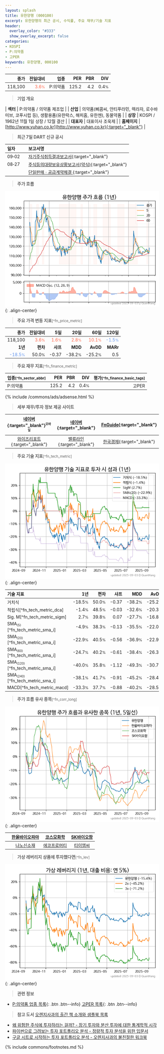 ```yaml
---
layout: splash
title: 유한양행 (000100)
excerpt: 유한양행의 최근 공시, 수익률, 주요 재무/기술 지표
header:
  overlay_color: "#333"
  show_overlay_excerpt: false
categories:
- KOSPI
- P:의약품
- 고PER
keywords: 유한양행, 000100
---
```


| **종가** | **전일대비** | **업종** | **PER** | **PBR** | **DIV** |
| -------: | -----------: | -------: | ------: | ------: | ------: |
| 118,100 | <span style="color: tomato">3.6<small>%</small></span> | P:의약품 | 125.2 | 4.2 | 0.4<small>%</small> |

<!-- more -->


> **기업 개요**<a id="company"></a>

| <span style="white-space:nowrap;">**섹터**</span> | P:의약품 / 의약품 제조업 |
| <span style="white-space:nowrap;">**산업**</span> | 의약품(삐콤씨, 안티푸라민, 렉라자, 로수바미브, 코푸시럽 등), 생활용품(유한락스, 해피홈, 유한젠), 동물약품 |
| <span style="white-space:nowrap;">**상장**</span> | KOSPI / 1962년 11월 1일 상장 / 12월 결산 |
| <span style="white-space:nowrap;">**대표자**</span> | 대표이사 조욱제 |
| <span style="white-space:nowrap;">**홈페이지**</span> | [http://www.yuhan.co.kr](http://www.yuhan.co.kr){:target="_blank"} |


> **최근 7일 DART 신규 공시**<a id="dart"></a>

| **일자** |      | **보고서명** |
| :------- | :--- | :----------- |
| 09&#x2011;02 | | [자기주식취득결과보고서](https://dart.fss.or.kr/dsaf001/main.do?rcpNo=20250902000014){:target="_blank"} |
| 08&#x2011;27 | | [주식등의대량보유상황보고서(약식)](https://dart.fss.or.kr/dsaf001/main.do?rcpNo=20250827000400){:target="_blank"} |
|  | | [단일판매ㆍ공급계약체결              ](https://dart.fss.or.kr/dsaf001/main.do?rcpNo=20250827800028){:target="_blank"} |


> **주가 흐름**<a id="price"></a>

![000100](/stock/images/000100.png){: .align-center}


> **주요 가격 변동 지표**<small>[^fn_price_metric]</small>

| **종가** | **전일대비** | **5일** | **20일** | **60일** | **120일** |
| -------: | -----------: | ------: | -------: | -------: | --------: |
| 118,100 | <span style="color: tomato">3.6<small>%</small></span> | <span style="color: tomato">1.6<small>%</small></span> | <span style="color: tomato">2.8<small>%</small></span> | <span style="color: tomato">10.1<small>%</small></span> | <span style="color: cornflowerblue">-1.5<small>%</small></span> |
| **1년** | **편차** | **샤프** | **MDD** | **AvDD** | **MARr** |
| <span style="color: cornflowerblue">-18.5<small>%</small></span> | 50.0<small>%</small> | -0.37 | -38.2<small>%</small> | -25.2<small>%</small> | 0.5 |


> **주요 재무 지표**<small>[^fn_finance_metric]</small>

| **업종**<small>[^fn_sector_abbr]</small> | **PER** | **PBR** | **DIV** | **평가**<small>[^fn_finance_basic_tags]</small> |
| :--------------------------------------- | ------: | ------: | ------: | ----------------------------------------------: |
| P:의약품 | 125.2 | 4.2 | 0.4<small>%</small> | 고PER |



{% include /commons/ads/adsense.html %}

> **세부 재무/투자 정보 제공 사이트**

| [네이버](https://m.stock.naver.com/domestic/stock/000100/finance/summary){:target="_blank"}<sup><small>모바일</small></sup> | [네이버](https://finance.naver.com/item/coinfo.naver?code=000100){:target="_blank"} | [FnGuide](https://comp.fnguide.com/SVO2/ASP/SVD_Invest.asp?gicode=A000100&MenuYn=Y){:target="_blank"} |
| :---: | :---: | :---: |
| [와이즈리포트](https://comp.wisereport.co.kr/company/c1040001.aspx?cmp_cd=000100){:target="_blank"} | [밸류라인](https://www.valueline.co.kr/finance/summary/000100){:target="_blank"} | [한국경제](https://markets.hankyung.com/stock/000100/financial-summary){:target="_blank"} |


> **주요 기술 지표**<small>[^fn_tech_metric]</small>


![000100](/stock/images/000100_tech.png){: .align-center}

| **기술 지표** | **1년** | **편차** | **샤프** | **MDD** | **AvDD** |
| :------------ | ------: | -----------: | -------: | ------: | -------: |
| 거치식 | -18.5<small>%</small> | 50.0<small>%</small> | -0.37 | -38.2<small>%</small> | -25.2<small>%</small> |
| 적립식[^fn_tech_metric_dca] | -1.4<small>%</small> | 48.5<small>%</small> | -0.03 | -32.6<small>%</small> | -20.3<small>%</small> |
| Sig. M[^fn_tech_metric_sigm] | 2.7<small>%</small> | 39.8<small>%</small> | 0.07 | -27.7<small>%</small> | -16.8<small>%</small> |
| SMA<small><sub>(5)</sub></small>[^fn_tech_metric_sma_i] | -4.9<small>%</small> | 38.3<small>%</small> | -0.13 | -35.5<small>%</small> | -22.0<small>%</small> |
| SMA<small><sub>(20)</sub></small>[^fn_tech_metric_sma_i] | -22.9<small>%</small> | 40.5<small>%</small> | -0.56 | -36.9<small>%</small> | -22.9<small>%</small> |
| SMA<small><sub>(60)</sub></small>[^fn_tech_metric_sma_i] | -24.7<small>%</small> | 40.2<small>%</small> | -0.61 | -38.4<small>%</small> | -26.3<small>%</small> |
| SMA<small><sub>(120)</sub></small>[^fn_tech_metric_sma_i] | -40.0<small>%</small> | 35.8<small>%</small> | -1.12 | -49.3<small>%</small> | -30.7<small>%</small> |
| SMA<small><sub>(240)</sub></small>[^fn_tech_metric_sma_i] | -38.1<small>%</small> | 41.7<small>%</small> | -0.91 | -45.2<small>%</small> | -28.4<small>%</small> |
| MACD[^fn_tech_metric_macd] | -33.3<small>%</small> | 37.7<small>%</small> | -0.88 | -40.2<small>%</small> | -28.5<small>%</small> |


> **주가 흐름 유사 종목**<a id="corr"></a><small>[^fn_corr_long]</small>

![000100](/stock/images/000100_corr.png){: .align-center}

|       | [한올바이오파마](/009420/) | [코스모화학](/005420/) | [SK바이오팜](/326030/) |
| :---: | :------------------------------------: | :------------------------------------: | :------------------------------------: |
|       | [나노신소재](/121600/) | [에코프로머티](/450080/) | [티이엠씨](/425040/) |


> **가상 레버리지 상품에 투자했다면**<a id="2x"></a><small>[^fn_lev]</small>

![000100](/stock/images/000100_2x.png){: .align-center}


> **관련 정보**

- [P:의약품 업종 목록](/stats/sector/kospi_업종_의약품_종목/){: .btn .btn--info} [고PER 목록](/fn/fn_high_per/){: .btn .btn--info}

> **참고 도서** [오렌지사과의 출간 책 소개와 샘플북 목록](https://kongdori.tistory.com/691)

- [왜 위험한 주식에 투자하라는 걸까? - 장기 투자와 분산 투자에 대한 통계학적 시각](https://kongdori.tistory.com/421)
- [파이썬으로 그려보는 투자 포트폴리오 분석  - 정량적 투자 분석을 위한 입문서](https://kongdori.tistory.com/643)
- [구글 시트로 시작하는 투자 포트폴리오 분석 - 오렌지사과의 불친절한 워크북](https://kongdori.tistory.com/449)


{% include commons/footnotes.md %}